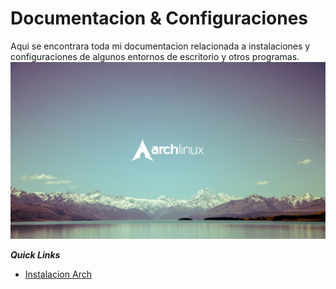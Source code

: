 # Documentacion & Configuraciones
 Aqui se encontrara toda mi documentacion relacionada a instalaciones y configuraciones de algunos entornos de escritorio y otros programas.
![InstalacionArch](images/3.jpg)

***Quick Links***
 - [Instalacion Arch](https://github.com/Angelcedillo/Documentacion/tree/main/Instalacion%20Arch)
